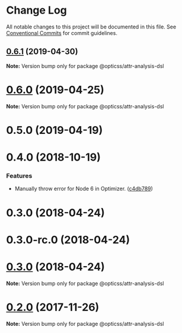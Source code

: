 # Change Log

All notable changes to this project will be documented in this file.
See [Conventional Commits](https://conventionalcommits.org) for commit guidelines.

## [0.6.1](https://github.com/linkedin/opticss/compare/@opticss/attr-analysis-dsl@0.6.0...@opticss/attr-analysis-dsl@0.6.1) (2019-04-30)

**Note:** Version bump only for package @opticss/attr-analysis-dsl





# [0.6.0](https://github.com/linkedin/opticss/compare/@opticss/attr-analysis-dsl@0.5.0...@opticss/attr-analysis-dsl@0.6.0) (2019-04-25)

**Note:** Version bump only for package @opticss/attr-analysis-dsl





# 0.5.0 (2019-04-19)



# 0.4.0 (2018-10-19)


### Features

* Manually throw error for Node 6 in Optimizer. ([c4db789](https://github.com/linkedin/opticss/commit/c4db789))



# 0.3.0 (2018-04-24)



# 0.3.0-rc.0 (2018-04-24)





<a name="0.3.0"></a>
# [0.3.0](https://github.com/linkedin/opticss/compare/v0.3.0-rc.0...v0.3.0) (2018-04-24)

**Note:** Version bump only for package @opticss/attr-analysis-dsl





<a name="0.2.0"></a>
# [0.2.0](https://github.com/linkedin/opticss/compare/v0.1.1...v0.2.0) (2017-11-26)




**Note:** Version bump only for package @opticss/attr-analysis-dsl
